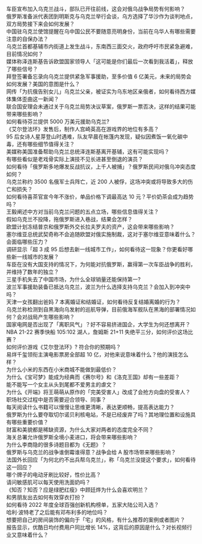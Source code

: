 车臣宣布加入乌克兰战斗，部队已开往前线，这会对俄乌战争局势有何影响？  
俄罗斯准备派代表团到明斯克与乌克兰举行会谈，乌方选择了华沙作为谈判地点，双方局势接下来会如何发展？  
中国驻乌克兰使馆提醒在乌中国公民不要随意亮明身份，当前在乌华人有哪些需要注意的自保办法？  
乌克兰首都基辅市内街道上发生战斗，东南西三面交火，政府呼吁市民紧急避难，目前情况如何？  
媒体称泽连斯基告诉欧盟国家领导人「这可能是你们最后一次看到我活着」，释放了哪些信号？  
拜登签署备忘录向乌克兰提供紧急军事援助，至多价值 6 亿美元，未来的局势会如何发展？美国的意图是什么？  
网传「为抗俄告别女儿」乌克兰父亲，被证实为乌东地区亲俄者，如何看待西方媒体集体歪曲这一新闻？  
联合国安理会未通过关于乌克兰局势决议草案，俄罗斯一票否决，这样的结果可能带来哪些影响？  
如何看待芬兰提供 5000 万美元援助乌克兰?  
《艾尔登法环》发售后，制作人宫崎英高在游戏界的地位有多高？  
95 后女诗人星芽登山时遇难，队友早晨在帐篷内发现，疑似因煮饭一氧化碳中毒，还有哪些细节值得关注？  
美媒称美国准备帮助乌克兰总统泽连斯基离开基辅，这有可能实现吗？  
有哪些看似是老戏骨实际上演技不见长进甚至倒退的演员？  
如何看待「俄罗斯多地爆发反战抗议，上千人被捕」？俄罗斯民间对俄乌冲突态度如何？  
乌克兰称约 3500 名俄军士兵阵亡，近 200 人被俘，这场冲突或将导致多大的伤亡和损失？  
如何看待喜茶官宣今年不涨价，单品价格下调最高达 10 元？平价奶茶会成为趋势吗？  
王毅阐述中方对当前乌克兰问题的五点立场，哪些信息值得关注？  
假如乌克兰不投降，拖俄罗斯进入巷战，结果会怎样？  
欧盟计划冻结普京和俄罗斯外交长拉夫罗夫的资产，这会带来哪些影响？  
塞尔维亚总统武契奇称不会追随欧盟对俄实施制裁，这对于塞尔维亚意味着什么？会面临哪些压力？  
调研显示「超 3 成 95 后想去新一线城市工作」，如何看待这一现象？你更看好哪些新一线城市的发展？  
车臣在没有大国支持的情况下，为何能对抗俄罗斯，赢得第一次车臣战争的胜利，并维持了数年的独立？  
三星手机失去了中国市场，为什么全球销量还能保持第一?  
波兰军事援助装备已抵达乌克兰，波兰为什么选择支持乌克兰？会加入到冲突中吗？  
天津一女孩翻出爸妈 7 本离婚证和结婚证，如何看待反复结婚离婚的行为？  
乌克兰称检测到自黑海向乌发射的巡航导弹，目前俄海军舰队在黑海的部署情况如何？会对战局产生哪些影响？  
国家电网是否出现了「离职风气」？好不容易挤进国企，大学生为何还想离开？  
NBA 21-22 赛季快船 105:102 湖人，詹姆斯 21+11 失绝平三分，如何评价这场比赛？  
如何评价游戏《艾尔登法环》? 符合你的预期吗？  
易烊千玺领衔主演电影票房全部超 10 亿，对他来说意味着什么？他的演技怎么样？  
为什么小米的东西在小米商城不能做到最低价？  
为什么《宝可梦》能成为经典而《赛尔号》和《洛克王国》却有一些差距？  
能不能写一个女主从头到尾都不爱男主的虐文？  
为什么《开端》将王萌萌从原作的「完美受害人」改成了会抢方向盘的受害人？  
职场社交过程中是否需要迎合领导、同事？  
每天阅读什么书籍可以慢慢让思维更清晰，表达更顺畅，提高表达能力？  
俄罗斯为什么要夺取切尔诺贝利核电站，不是已经废弃了吗？其地理位置和设施具有哪些重要价值？  
财富和美貌都是稀缺资源，为什么大家对两者的态度完全不同？  
海关总署允许俄罗斯全境小麦进口，将会带来哪些影响？  
为什么李商隐的很多诗题目都为《无题》？  
俄罗斯与乌克兰的战争谁倒霉谁得意？战争会给 A 股市场带来哪些影响？  
法国外长回应「为何北约不出兵帮乌克兰」，称「乌克兰没提这个要求」，如何看待这一回应？  
哪个牌子的电动牙刷比较好，性价比高？  
请问敏感肌可以每天使用洗面奶吗？  
《知否？知否？应是绿肥红瘦》中顾廷烨为什么会喜欢明兰？  
和男朋友出去如何有效穿衣打扮？  
如何看待 2022 年度全球百强创新机构榜单，五家大陆公司入选？  
哈利·波特老了之后能有邓布利多的地位吗？  
想要把自己的房间装饰的偏向于「宅」的风格，有什么推荐的案例或者图片？  
报告显示，优酷日均付费用户同比增长 14%，这背后的原因是什么？对长视频行业又意味着什么？  
